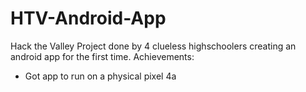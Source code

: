 # HTV-Android-App
Hack the Valley Project done by 4 clueless highschoolers creating an android app for the first time.
Achievements:
- Got app to run on a physical pixel 4a
